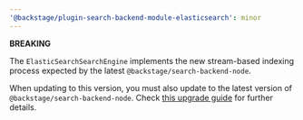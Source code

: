 ```yaml
---
'@backstage/plugin-search-backend-module-elasticsearch': minor
---
```


**BREAKING**

The `ElasticSearchSearchEngine` implements the new stream-based indexing
process expected by the latest `@backstage/search-backend-node`.

When updating to this version, you must also update to the latest version of
`@backstage/search-backend-node`. Check [this upgrade guide](https://backstage.io/docs/features/search/how-to-guides#how-to-migrate-from-search-alpha-to-beta)
for further details.
